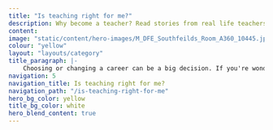 ```yaml
---
title: "Is teaching right for me?"
description: Why become a teacher? Read stories from real life teachers to find out what led them to the classroom, and discover if teaching is right for you.
content:
image: "static/content/hero-images/M_DFE_Southfeilds_Room_A360_10445.jpg"
colour: "yellow"
layout: "layouts/category"
title_paragraph: |-
    Choosing or changing a career can be a big decision. If you're wondering if teaching is the best path for you, find out what it's really like and where it can lead.
navigation: 5
navigation_title: Is teaching right for me?
navigation_path: "/is-teaching-right-for-me"
hero_bg_color: yellow
title_bg_color: white
hero_blend_content: true
---
```

